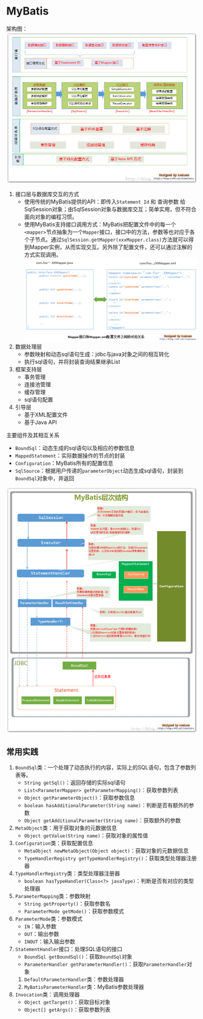 # MyBatis

架构图：
![MyBatis-arch](./image/mybatis-arch.png)

1. 接口层与数据库交互的方式
    - 使用传统的MyBatis提供的API：即传入`Statement Id` 和 查询参数 给SqlSession对象；由SqlSession对象与数据库交互；简单实用，但不符合面向对象的编程习惯。
    - 使用MyBatis支持接口调用方式：MyBatis把配置文件中的每一个`<mapper>`节点抽象为一个`Mapper`接口，接口中的方法，参数等也对应于各个子节点。通过`SqlSession.getMapper(xxxMapper.class)`方法就可以得到Mapper实例，从而实现交互。另外除了配置文件，还可以通过注解的方式实现调用。
![MyBatis-interface](./image/mybatis-interface.png)
2. 数据处理层
    - 参数映射和动态sql语句生成：jdbc与java对象之间的相互转化
    - 执行sql语句，并将封装查询结果继承List
3. 框架支持层
    - 事务管理
    - 连接池管理
    - 缓存管理
    - sql语句配置
4. 引导层
    - 基于XML配置文件
    - 基于Java API

主要组件及其相互关系

- `BoundSql`：动态生成的sql语句以及相应的参数信息
- `MappedStatement`：实际数据操作的节点的封装
- `Configuration`：MyBatis所有的配置信息
- `SqlSource`：根据用户传递的`parameterObject`动态生成sql语句，封装到`BoundSql`对象中，并返回

![MyBatis-arch-relation](./image/mybatis-arch-relation.png)

## 常用实践

1. `BoundSql`类：一个处理了动态执行的内容，实际上的SQL语句，包含了参数列表等。
    - `String getSql()`：返回存储的实际sql语句
    - `List<ParameterMapper> getParameterMapping()`：获取参数列表
    - `Object getParameterObject()`：获取参数信息
    - `boolean hasAdditionalParameter(String name)`：判断是否有额外的参数
    - `Object getAdditionalParameter(String name)`：获取额外的参数
2. `MetaObject`类：用于获取对象的元数据信息
    - `Object getValue(String name)`：获取对象的属性值
3. `Configuration`类：获取配置信息
    - `MetaObject newMetaObject(Object object)`：获取对象的元数据信息
    - `TypeHandlerRegistry getTypeHandlerRegistry()`：获取类型处理器注册器
4. `TypeHandlerRegistry`类：类型处理器注册器
    - `boolean hasTypeHandler(Class<?> javaType)`：判断是否有对应的类型处理器
5. `ParameterMapping`类：参数映射
    - `String getProperty()`：获取参数名
    - `ParameterMode getMode()`：获取参数模式
6. `ParameterMode`类：参数模式
    - `IN`：输入参数
    - `OUT`：输出参数
    - `INOUT`：输入输出参数
7. `StatementHandler`接口：处理SQL语句的接口
    - `BoundSql getBoundSql()`：获取`BoundSql`对象
    - `ParameterHandler getParameterHandler()`：获取`ParameterHandler`对象
    1. `DefaultParameterHandler`类：参数处理器
    2. `MyBatisParameterHandler`类：MyBatis参数处理器
8. `Invocation`类：调用处理器
    - `Object getTarget()`：获取目标对象
    - `Object[] getArgs()`：获取参数列表
